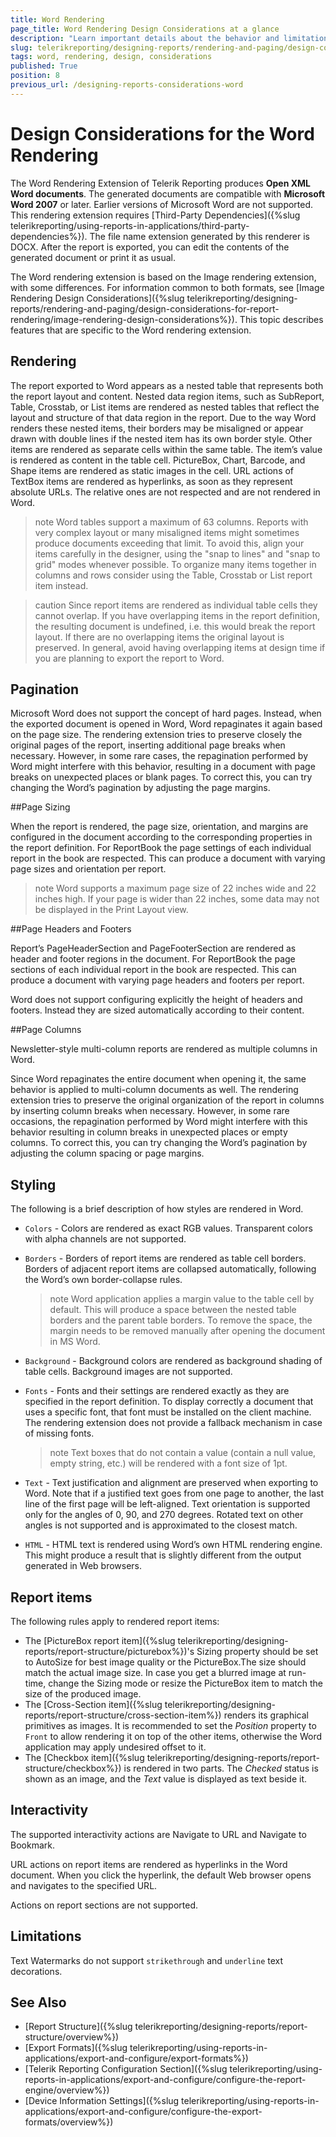 ```yaml
---
title: Word Rendering
page_title: Word Rendering Design Considerations at a glance
description: "Learn important details about the behavior and limitations of the Word rendering format, that need to be taken into account when designing a report with Word rendering in mind."
slug: telerikreporting/designing-reports/rendering-and-paging/design-considerations-for-report-rendering/word-rendering-design-considerations
tags: word, rendering, design, considerations
published: True
position: 8
previous_url: /designing-reports-considerations-word
---
```


# Design Considerations for the Word Rendering

The Word Rendering Extension of Telerik Reporting produces __Open XML Word documents__. The generated documents are compatible with __Microsoft Word 2007__ or later. Earlier versions of Microsoft Word are not supported. This rendering extension requires [Third-Party Dependencies]({%slug telerikreporting/using-reports-in-applications/third-party-dependencies%}). The file name extension generated by this renderer is DOCX. After the report is exported, you can edit the contents of the generated document or print it as usual.

The Word rendering extension is based on the Image rendering extension, with some differences. For information common to both formats, see [Image Rendering Design Considerations]({%slug telerikreporting/designing-reports/rendering-and-paging/design-considerations-for-report-rendering/image-rendering-design-considerations%}). This topic describes features that are specific to the Word rendering extension.

## Rendering

The report exported to Word appears as a nested table that represents both the report layout and content. Nested data region items, such as SubReport, Table, Crosstab, or List items are rendered as nested tables that reflect the layout and structure of that data region in the report. Due to the way Word renders these nested items, their borders may be misaligned or appear drawn with double lines if the nested item has its own border style. Other items are rendered as separate cells within the same table. The item’s value is rendered as content in the table cell. PictureBox, Chart, Barcode, and Shape items are rendered as static images in the cell. URL actions of TextBox items are rendered as hyperlinks, as soon as they represent absolute URLs. The relative ones are not respected and are not rendered in Word.

>note Word tables support a maximum of 63 columns. Reports with very complex layout or many misaligned items might sometimes produce documents exceeding that limit. To avoid this, align your items carefully in the designer, using the "snap to lines" and "snap to grid" modes whenever possible. To organize many items together in columns and rows consider using the Table, Crosstab or List report item instead.

>caution Since report items are rendered as individual table cells they cannot overlap. If you have overlapping items in the report definition, the resulting document is undefined, i.e. this would break the report layout. If there are no overlapping items the original layout is preserved. In general, avoid having overlapping items at design time if you are planning to export the report to Word.

## Pagination

Microsoft Word does not support the concept of hard pages. Instead, when the exported document is opened in Word, Word repaginates it again based on the page size. The rendering extension tries to preserve closely the original pages of the report, inserting additional page breaks when necessary. However, in some rare cases, the repagination performed by Word might interfere with this behavior, resulting in a document with page breaks on unexpected places or blank pages. To correct this, you can try changing the Word’s pagination by adjusting the page margins.

##Page Sizing

When the report is rendered, the page size, orientation, and margins are configured in the document according to the corresponding properties in the report definition. For ReportBook the page settings of each individual report in the book are respected. This can produce a document with varying page sizes and orientation per report.

>note Word supports a maximum page size of 22 inches wide and 22 inches high. If your page is wider than 22 inches, some data may not be displayed in the Print Layout view.

##Page Headers and Footers

Report’s PageHeaderSection and PageFooterSection are rendered as header and footer regions in the document. For ReportBook the page sections of each individual report in the book are respected. This can produce a document with varying page headers and footers per report.

Word does not support configuring explicitly the height of headers and footers. Instead they are sized automatically according to their content.

##Page Columns

Newsletter-style multi-column reports are rendered as multiple columns in Word.

Since Word repaginates the entire document when opening it, the same behavior is applied to multi-column documents as well. The rendering extension tries to preserve the original organization of the report in columns by inserting column breaks when necessary. However, in some rare occasions, the repagination performed by Word might interfere with this behavior resulting in column breaks in unexpected places or empty columns. To correct this, you can try changing the Word’s pagination by adjusting the column spacing or page margins.

## Styling

The following is a brief description of how styles are rendered in Word.

* `Colors` - Colors are rendered as exact RGB values. Transparent colors with alpha channels are not supported.
* `Borders` - Borders of report items are rendered as table cell borders. Borders of adjacent report items are collapsed automatically, following the Word’s own border-collapse rules.

	>note Word application applies a margin value to the table cell by default. This will produce a space between the nested table borders and the parent table borders. To remove the space, the margin needs to be removed manually after opening the document in MS Word.

* `Background` - Background colors are rendered as background shading of table cells. Background images are not supported.
* `Fonts` - Fonts and their settings are rendered exactly as they are specified in the report definition. To display correctly a document that uses a specific font, that font must be installed on the client machine. The rendering extension does not provide a fallback mechanism in case of missing fonts.

	>note Text boxes that do not contain a value (contain a null value, empty string, etc.) will be rendered with a font size of 1pt.

* `Text` - Text justification and alignment are preserved when exporting to Word. Note that if a justified text goes from one page to another, the last line of the first page will be left-aligned. Text orientation is supported only for the angles of 0, 90, and 270 degrees. Rotated text on other angles is not supported and is approximated to the closest match.
* `HTML` - HTML text is rendered using Word’s own HTML rendering engine. This might produce a result that is slightly different from the output generated in Web browsers.

## Report items

The following rules apply to rendered report items:

* The [PictureBox report item]({%slug telerikreporting/designing-reports/report-structure/picturebox%})'s Sizing property should be set to AutoSize for best image quality or the PictureBox.The size should match the actual image size. In case you get a blurred image at run-time, change the Sizing mode or resize the PictureBox item to match the size of the produced image.
* The [Cross-Section item]({%slug telerikreporting/designing-reports/report-structure/cross-section-item%}) renders its graphical primitives as images. It is recommended to set the *Position* property to `Front` to allow rendering it on top of the other items, otherwise the Word application may apply undesired offset to it.
* The [Checkbox item]({%slug telerikreporting/designing-reports/report-structure/checkbox%}) is rendered in two parts. The _Checked_ status is shown as an image, and the _Text_ value is displayed as text beside it.

## Interactivity

The supported interactivity actions are Navigate to URL and Navigate to Bookmark.

URL actions on report items are rendered as hyperlinks in the Word document. When you click the hyperlink, the default Web browser opens and navigates to the specified URL.

Actions on report sections are not supported.

## Limitations

Text Watermarks do not support `strikethrough` and `underline` text decorations.

## See Also

* [Report Structure]({%slug telerikreporting/designing-reports/report-structure/overview%})
* [Export Formats]({%slug telerikreporting/using-reports-in-applications/export-and-configure/export-formats%})
* [Telerik Reporting Configuration Section]({%slug telerikreporting/using-reports-in-applications/export-and-configure/configure-the-report-engine/overview%})
* [Device Information Settings]({%slug telerikreporting/using-reports-in-applications/export-and-configure/configure-the-export-formats/overview%})

